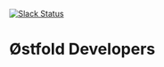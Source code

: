 [![Slack Status](https://ostfolddevelopers.slack.com/badge.svg)](https://ostfolddevelopers.slack.com)

# Østfold Developers 
